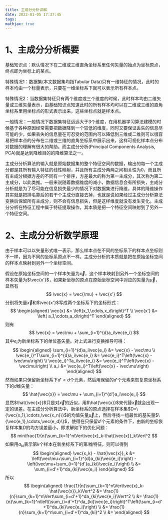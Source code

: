 ```yaml
---
title: 主成分分析详解
date: 2022-01-05 17:37:45
tags:
mathjax: true
---
```


# 1、主成分分析概要

基础知识点：默认情况下在二维或三维直角坐标系里任何矢量的始点为坐标原点，终点即为坐标上的某点。

特殊情况1：数据集(本文数据集均指Tabular Data)只有一维特征的情况，此时的样本均由一个标量表示，只要在一维坐标系下就可以表示所有样本点。

特殊情况2：当数据集特征只有两个维度或三个维度的时候，此时样本均由二维矢量或三维矢量表示，由基础知识点知道此时的所有样本均可以在二维或三维的直角坐标系里用坐标点的形式表示出来，这些坐标点就是样本点。

一般情况：一般情况下数据集特征远远大于3个维度，在用机器学习算法建模的时候基于各种原因经常需要把数据降到一个较低的维度，同时又要保证丢失的信息尽可能的少，如果丢失的信息量在可忍受的范围内可以降低到三维或二维则可以很容易把样本点的分布在二维或三维的直角坐标系中展示出来，这样可视化样本点分布对数据的理解有很大的帮助。而主成分分析(Principal Components Analysis, PCA)就是达到降维目的的降维算法之一。

主成分分析算法的输入就是原始数据集的整个特征空间的数据，输出的每一个主成分都是其所有输入特征的线性映射，并且所有主成分两两之间相关性为0，而且所有主成分根据方差的不同有一个排序，方差最大的称为第一主成分，其次称为第二主成分，以此类推。一般来说随着数据维度的减小，数据信息会有所损失，主成分分析就是为了尽可能在信息损失最少的情况下对数据集进行降维，具体的降维操作其实就是把排名靠后的若干个主成分直接去掉，也就是说如果经过主成分分析算法变换后保留所有主成分，则不会有信息损失，但是这样维度就没有发生变化。主成分分析在特征工程中属于特征提取操作，其本质是把一个特征空间映射到了另外一个特征空间。

# 2、主成分分析数学原理

由于样本可以以矢量形式唯一表示，那么样本点在不同的坐标系下的样本点坐标则不一样，因为不同的坐标系原点不一样。主成分分析的本质就是把在原始坐标空间的样本点映射到另外一个坐标空间。

假设在原始坐标空间的一个样本矢量为$\vec{x}$，这个样本映射到另外一个坐标空间的样本矢量为$\vec{x'}$，如果新坐标的原点在原始坐标空间中对应的矢量为$\vec{\mu}$，显然有
$$
\vec{x} = \vec{\mu} + \vec{x'}
$$
分别将矢量$\vec{x}$和$\vec{x'}$写成两个坐标系下的坐标形式：
$$
\begin{aligned}
\vec{x} &= \left(x_1,\cdots,x_d\right)^T \\
\vec{x'} &= \left( a_1,\cdots,a_d\right)^T
\end{aligned}
$$
则有
$$
\vec{x} = \vec\mu + \sum_{i=1}^{d}a_i\vec{e_i}
$$
其中$e_i$为新坐标系下的单位基矢量。对上式进行变换推导可得：
$$
\begin{aligned}
\sum_{i=1}^{d}a_i\vec{e_i} &= \vec{x} - \vec\mu \\
\vec{e_i}^T\sum_{i=1}^{d}a_i\vec{e_i} &= \vec{e_i}^T\left(\vec{x} - \vec\mu\right) \\
\vec{e_i}^Ta_i\vec{e_i} &= \vec{e_i}^T\left(\vec{x} - \vec\mu\right) \\
a_i &= \vec{e_i}^T\left(\vec{x} - \vec\mu\right)
\end{aligned}
$$
然而如果只保留新坐标系下$d'<d$个元素，然后用保留的$d'$个元素来恢复原坐标系下的$d$维矢量：
$$
\hat{\vec{x}} = \vec\mu + \sum_{i=1}^{d'}a_i\vec{e_i}
$$
显然$\hat{\vec{x}}$只是对$\vec{x}$的近似，用$\hat{\vec{x}}$来代替$\vec{x}$就会出现一定的误差。在主成分分析算法中，新坐标系的原点选择在样本集$D=\{\vec{x_1},\cdots,\vec{x_n}\}$的均值矢量$\vec\mu$上，然后寻找一组最优的基矢量$\{\vec{e_1},\cdots,\vec{e_d}\}$，使得在只保留$d'$个元素的条件下，由新的坐标恢复样本集$D$的均方误差最小，即求解如下的优化问题：
$$
min\frac{1}{n}\sum_{k=1}^n\Vert\vec{x}_k-\hat{\vec{x}}_k\Vert^2
$$
如果用$a_{ki}$表示第$k$个样本在新坐标系下的第$i$维特征，则可以得到
$$
\begin{aligned}
\vec{x_k} - \hat{\vec{x}}_k &= \left(\vec\mu+\sum_{i=1}^{d}a_{ki}\vec{e_i}\right) - \left(\vec\mu+\sum_{i=1}^{d'}a_{ki}\vec{e_i}\right) \\
&= \sum_{i=d'+1}^da_{ki}\vec{e_i}
\end{aligned}
$$
所以
$$
\begin{aligned}
\frac{1}{n}\sum_{k=1}^n\Vert\vec{x}_k-\hat{\vec{x}}_k\Vert^2 &= \frac{1}{n}\sum_{k=1}^n\Vert\sum_{i=d'+1}^da_{ki}\vec{e_i}\Vert^2 \\
&= \frac{1}{n}\sum_{k=1}^n\left(\sum_{i=d'+1}^da_{ki}\vec{e_i}\right)^T\left(\sum_{i=d'+1}^da_{ki}\vec{e_i}\right) \\
&= \frac{1}{n}\sum_{k=1}^n\sum_{i=d'+1}^da_{ki}^2 \\
&= 
\end{aligned}
$$
